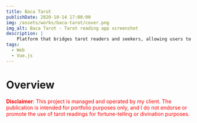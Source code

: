 ```yaml
---
title: Baca Tarot
publishDate: 2020-10-14 17:00:00
img: /assets/works/baca-tarot/cover.png
img_alt: Baca Tarot - Tarot reading app screenshot
description: |
    Platform that bridges tarot readers and seekers, allowing users to get tarot readings from professional readers.
tags:
  - Web
  - Vue.js
---
```


# Overview

<span style="color: #ff0000;">**Disclaimer**: This project is managed and operated by my client. The publication is intended for portfolio purposes only, and I do not endorse or promote the use of tarot readings for fortune-telling or divination purposes.</span>
> 
